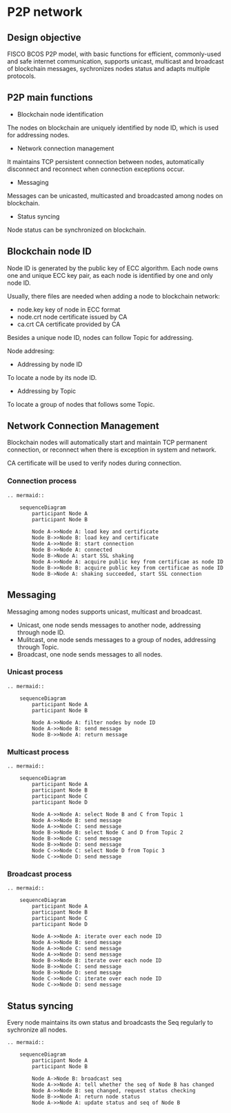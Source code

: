 # P2P network

## Design objective

FISCO BCOS P2P model, with basic functions for efficient, commonly-used and safe internet communication, supports unicast, multicast and broadcast of blockchain messages, sychronizes nodes status and adapts multiple protocols.

## P2P main functions

- Blockchain node identification

The nodes on blockchain are uniquely identified by node ID, which is used for addressing nodes.

- Network connection management

It maintains TCP persistent connection between nodes, automatically disconnect and reconnect when connection exceptions occur.

- Messaging

Messages can be unicasted, multicasted and broadcasted among nodes on blockchain.

- Status syncing

Node status can be synchronized on blockchain.

## Blockchain node ID

Node ID is generated by the public key of ECC algorithm. Each node owns one and unique ECC key pair, as each node is identified by one and only node ID.

Usually, there files are needed when adding a node to blockchain network:

- node.key key of node in ECC format
- node.crt node certificate issued by CA
- ca.crt CA certificate provided by CA

Besides a unique node ID, nodes can follow Topic for addressing.

Node addresing:

- Addressing by node ID

To locate a node by its node ID.

- Addressing by Topic

To locate a group of nodes that follows some Topic.

## Network Connection Management

Blockchain nodes will automatically start and maintain TCP permanent connection, or reconnect when there is exception in system and network.

CA certificate will be used to verify nodes during connection.

### Connection process

```eval_rst
.. mermaid::

    sequenceDiagram
        participant Node A
        participant Node B

        Node A->>Node A: load key and certificate
        Node B->>Node B: load key and certificate
        Node A->>Node B: start connection
        Node B->>Node A: connected 
        Node B->Node A: start SSL shaking
        Node A->>Node A: acquire public key from certificae as node ID
        Node B->>Node B: acquire public key from certificae as node ID
        Node B->Node A: shaking succeeded, start SSL connection

```

## Messaging

Messaging among nodes supports unicast, multicast and broadcast.

- Unicast, one node sends messages to another node, addressing through node ID.
- Mulitcast, one node sends messages to a group of nodes, addressing through Topic.
- Broadcast, one node sends messages to all nodes.

### Unicast process

```eval_rst
.. mermaid::

    sequenceDiagram
        participant Node A
        participant Node B

        Node A->>Node A: filter nodes by node ID
        Node A->>Node B: send message
        Node B->>Node A: return message

```

### Multicast process

```eval_rst
.. mermaid::

    sequenceDiagram
        participant Node A
        participant Node B
        participant Node C
        participant Node D

        Node A->>Node A: select Node B and C from Topic 1
        Node A->>Node B: send message
        Node A->>Node C: send message
        Node B->>Node B: select Node C and D from Topic 2
        Node B->>Node C: send message
        Node B->>Node D: send message
        Node C->>Node C: select Node D from Topic 3
        Node C->>Node D: send message

```

### Broadcast process

```eval_rst
.. mermaid::

    sequenceDiagram
        participant Node A
        participant Node B
        participant Node C
        participant Node D

        Node A->>Node A: iterate over each node ID
        Node A->>Node B: send message
        Node A->>Node C: send message
        Node A->>Node D: send message
        Node B->>Node B: iterate over each node ID
        Node B->>Node C: send message
        Node B->>Node D: send message
        Node C->>Node C: iterate over each node ID
        Node C->>Node D: send message

```

## Status syncing

Every node maintains its own status and broadcasts the Seq regularly to sychronize all nodes.

```eval_rst
.. mermaid::

    sequenceDiagram
        participant Node A
        participant Node B

        Node A->Node B: broadcast seq
        Node A->>Node A: tell whether the seq of Node B has changed
        Node A->>Node B: seq changed, request status checking
        Node B->>Node A: return node status
        Node A->>Node A: update status and seq of Node B

```
